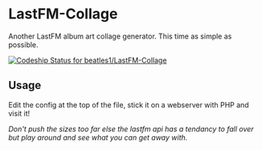 # LastFM-Collage
Another LastFM album art collage generator. This time as simple as possible.

[ ![Codeship Status for beatles1/LastFM-Collage](https://app.codeship.com/projects/c48c7220-949f-0135-0ea9-46500c19f542/status?branch=master)](https://app.codeship.com/projects/250983)

## Usage
Edit the config at the top of the file, stick it on a webserver with PHP and visit it!

*Don't push the sizes too far else the lastfm api has a tendancy to fall over but play around and see what you can get away with.*
